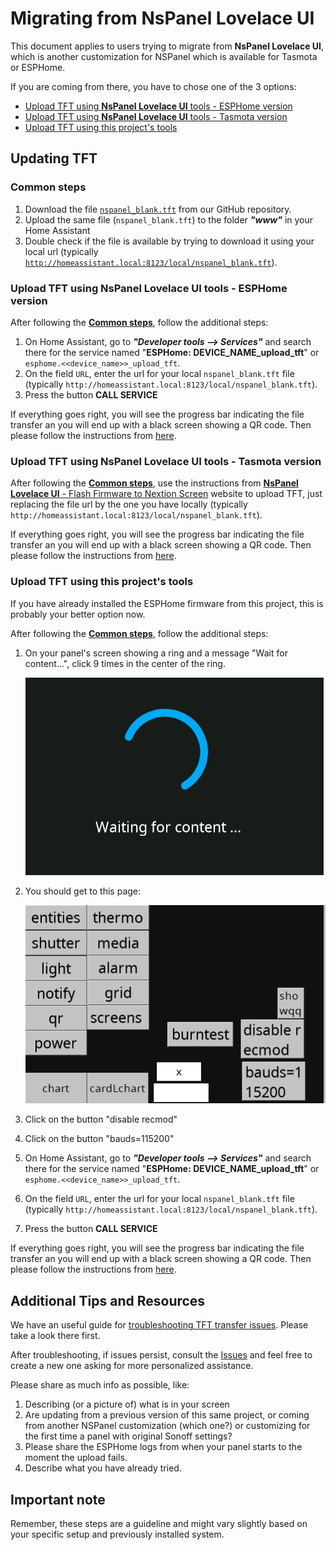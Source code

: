 # Migrating from **NsPanel Lovelace UI**

This document applies to users trying to migrate from **NsPanel Lovelace UI**, which is another customization for NSPanel which is available for Tasmota or ESPHome.

If you are coming from there, you have to chose one of the 3 options:

- [Upload TFT using **NsPanel Lovelace UI** tools - ESPHome version](#upload-tft-using-nspanel-lovelace-ui-tools---esphome-version)
- [Upload TFT using **NsPanel Lovelace UI** tools - Tasmota version](#upload-tft-using-nspanel-lovelace-ui-tools---tasmota-version)
- [Upload TFT using this project's tools](#upload-tft-using-this-projects-tools)

## Updating TFT

### Common steps

1. Download the file [`nspanel_blank.tft`](../hmi/nspanel_blank.tft) from our GitHub repository.
2. Upload the same file (`nspanel_blank.tft`) to the folder _**"www"**_ in your Home Assistant
3. Double check if the file is available by trying to download it using your local url (typically [`http://homeassistant.local:8123/local/nspanel_blank.tft`](http://homeassistant.local:8123/local/nspanel_blank.tft)).

### Upload TFT using **NsPanel Lovelace UI** tools - ESPHome version

After following the [**Common steps**](#common-steps), follow the additional steps:

1. On Home Assistant, go to _**"Developer tools --> Services"**_ and search there for the service named "**ESPHome: DEVICE_NAME_upload_tft**" or `esphome.<<device_name>>_upload_tft`.
2. On the field `URL`, enter the url for your local `nspanel_blank.tft` file (typically `http://homeassistant.local:8123/local/nspanel_blank.tft`).
3. Press the button **CALL SERVICE**

If everything goes right, you will see the progress bar indicating the file transfer an you will end up with a black screen showing a QR code. Then please follow the instructions from [here](nspanel_blank.md#what-to-do-after-installing-nspanel_blanktft).

### Upload TFT using **NsPanel Lovelace UI** tools - Tasmota version

After following the [**Common steps**](#common-steps),
use the instructions from [**NsPanel Lovelace UI** - Flash Firmware to Nextion Screen](https://docs.nspanel.pky.eu/stable/prepare_nspanel/#flash-firmware-to-nextion-screen) website to upload TFT,
just replacing the file url by the one you have locally (typically `http://homeassistant.local:8123/local/nspanel_blank.tft`).

If everything goes right, you will see the progress bar indicating the file transfer an you will end up with a black screen showing a QR code. Then please follow the instructions from [here](nspanel_blank.md#what-to-do-after-installing-nspanel_blanktft).

### Upload TFT using this project's tools

If you have already installed the ESPHome firmware from this project, this is probably your better option now.

After following the [**Common steps**](#common-steps), follow the additional steps:

1. On your panel's screen showing a ring and a message "Wait for content...", click 9 times in the center of the ring.

    ![Lovelace Startup page](pics/lovelace-ui_startup.png)
2. You should get to this page:

    ![Lovelace Test page](pics/lovelace-ui_pageTest.png)
3. Click on the button "disable recmod"
4. Click on the button "bauds=115200"
5. On Home Assistant, go to _**"Developer tools --> Services"**_ and search there for the service named "**ESPHome: DEVICE_NAME_upload_tft**" or `esphome.<<device_name>>_upload_tft`.
6. On the field `URL`, enter the url for your local `nspanel_blank.tft` file (typically `http://homeassistant.local:8123/local/nspanel_blank.tft`).
7. Press the button **CALL SERVICE**

If everything goes right, you will see the progress bar indicating the file transfer an you will end up with a black screen showing a QR code. Then please follow the instructions from [here](nspanel_blank.md#what-to-do-after-installing-nspanel_blanktft).

## Additional Tips and Resources

We have an useful guide for [troubleshooting TFT transfer issues](tft_upload.md). Please take a look there first.

After troubleshooting, if issues persist, consult the [Issues](https://github.com/Blackymas/NSPanel_HA_Blueprint/issues) and feel free to create a new one asking for more personalized assistance.

Please share as much info as possible, like:
1. Describing (or a picture of) what is in your screen
2. Are updating from a previous version of this same project, or coming from another NSPanel customization (which one?) or customizing for the first time a panel with original Sonoff settings?
3. Please share the ESPHome logs from when your panel starts to the moment the upload fails.
4. Describe what you have already tried.

## Important note

Remember, these steps are a guideline and might vary slightly based on your specific setup and previously installed system.

